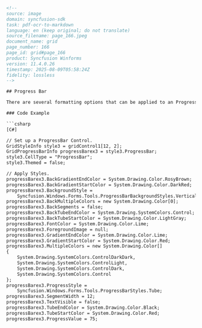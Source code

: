 ```html
<!--
source: image
domain: syncfusion-sdk
task: pdf-ocr-to-markdown
language: en (keep original; do not translate)
source_filename: page_166.jpeg
document_name: grid
page_number: 166
page_id: grid#page_166
product: Syncfusion Winforms
version: 11.4.0.26
timestamp: 2025-08-09T05:58:24Z
fidelity: lossless
-->

## Progress Bar

There are several formatting options that can be applied to an ProgressBar cell type embedded into the grid control. The following code example illustrates this.

### Code Example

```csharp
[C#]

// Set up a ProgressBar Control.
GridStyleInfo style3 = gridControl1[12, 2];
GridProgressBarInfo progressBarex3 = style3.ProgressBar;
style3.CellType = "ProgressBar";
style3.Themed = false;

// Apply Styles.
progressBarex3.BackGradientEndColor = System.Drawing.Color.RosyBrown;
progressBarex3.BackGradientStartColor = System.Drawing.Color.DarkRed;
progressBarex3.BackgroundStyle =
    Syncfusion.Windows.Forms.Tools.ProgressBarBackgroundStyles.VerticalGradient;
progressBarex3.BackMultipleColors = new System.Drawing.Color[0];
progressBarex3.BackSegments = false;
progressBarex3.BackTubeEndColor = System.Drawing.SystemColors.Control;
progressBarex3.BackTubeStartColor = System.Drawing.Color.LightGray;
progressBarex3.FontColor = System.Drawing.Color.Lime;
progressBarex3.ForegroundImage = null;
progressBarex3.GradientEndColor = System.Drawing.Color.Lime;
progressBarex3.GradientStartColor = System.Drawing.Color.Red;
progressBarex3.MultipleColors = new System.Drawing.Color[]
{
    System.Drawing.SystemColors.ControlDarkDark,
    System.Drawing.SystemColors.ControlLight,
    System.Drawing.SystemColors.ControlDark,
    System.Drawing.SystemColors.Control
};
progressBarex3.ProgressStyle =
    Syncfusion.Windows.Forms.Tools.ProgressBarStyles.Tube;
progressBarex3.SegmentWidth = 12;
progressBarex3.TextVisible = false;
progressBarex3.TubeEndColor = System.Drawing.Color.Black;
progressBarex3.TubeStartColor = System.Drawing.Color.Red;
progressBarex3.ProgressValue = 75;
```

<!-- tags: [Syncfusion, WinForms, ProgressBar, Grid, control, formatting, styles, multiple colors, segment width, tube style, final segment colors, text visibility, progress value] keywords: [ProgressBar, GridStyleInfo, GridProgressBarInfo, CellType, Themed, BackGradientEndColor, BackGradientStartColor, BackgroundStyle, BackMultipleColors, BackSegments, BackTubeEndColor, BackTubeStartColor, FontColor, ForegroundImage, GradientEndColor, GradientStartColor, MultipleColors, ProgressStyle, SegmentWidth, TextVisible, TubeEndColor, TubeStartColor, ProgressValue, System.Drawing.Color] -->
```